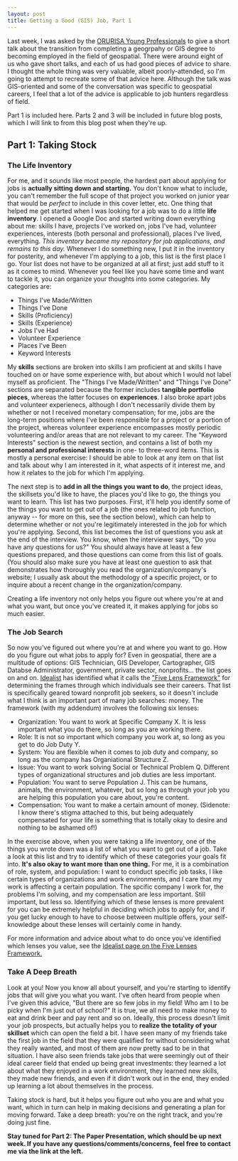 ```yaml
---
layout: post
title: Getting a Good (GIS) Job, Part 1
---
```


Last week, I was asked by the [ORURISA Young Professionals](http://orurisayp.org) to give a short talk about the transition from completing a geogrpahy or GIS degree to becoming employed in the field of geospatial. There were around eight of us who gave short talks, and each of us had good pieces of advice to share. I thought the whole thing was very valuable, albeit poorly-attended, so I'm going to attempt to recreate some of that advice here. Although the talk was GIS-oriented and some of the conversation was specific to geospatial careers, I feel that a lot of the advice is applicable to job hunters regardless of field.

Part 1 is included here. Parts 2 and 3 will be included in future blog posts, which I will link to from this blog post when they're up.

## Part 1: Taking Stock



### The Life Inventory

For me, and it sounds like most people, the hardest part about applying for jobs is **actually sitting down and starting.** You don't know what to include, you can't remember the full scope of that project you worked on junior year that would be _perfect_ to include in this cover letter, etc. One thing that helped me get started when I was looking for a job was to do a little **life inventory**. I opened a Google Doc and started writing down everything about me: skills I have, projects I've worked on, jobs I've had, volunteer experiences, interests (both personal and professional), places I've lived, everything. _This inventory became my repository for job applications, and remains to this day._ Whenever I do something new, I put it in the inventory for posterity, and whenever I'm applying to a job, this list is the first place I go. Your list does not have to be organized at all at first; just add stuff to it as it comes to mind. Whenever you feel like you have some time and want to tackle it, you can organize your thoughts into some categories. My categories are:

* Things I've Made/Written
* Things I've Done
* Skills (Proficiency)
* Skills (Experience)
* Jobs I've Had
* Volunteer Experience
* Places I've Been
* Keyword Interests

My **skills** sections are broken into skills I am proficient at and skills I have touched on or have some experience with, but about which I would not label myself as proficient. The "Things I've Made/Written" and "Things I've Done" sections are separated because the former includes **tangible portfolio pieces**, whereas the latter focuses on **experiences**. I also broke apart jobs and volunteer experienecs, although I don't necessarily divide them  by whether or not I received monetary compensation; for me, jobs are the long-term positions where I've been responsible for a project or a portion of the project, whereas volunteer experience encompasses mostly periodic volunteering and/or areas that are not relevant to my career. The "Keyword Interests" section is the newest section, and contains a list of both my **personal and professional interests** in one- to three-word items. This is mostly a personal exercise: I should be able to look at any item on that list and talk about why I am interested in it, what aspects of it interest me, and how it relates to the job for which I'm applying.

The next step is to **add in all the things you want to do**, the project ideas, the skillsets you'd like to have, the places you'd like to go, the things you want to learn. This list has two purposes. First, it'll help you identify some of the things you want to get out of a job (the ones related to job function, anyway -- for more on this, see the section below), which can help to determine whether or not you're legitimately interested in the job for which you're applying. Second, this list becomes the list of questions you ask at the end of the interview. You know, when the interviewer says, "Do you have any questions for us?" You should always have at least a few questions prepared, and those questions can come from this list of goals. (You should also make sure you have at least one question to ask that demonstrates how thoroughly you read the organization/company's website; I usually ask about the methodology of a specific project, or to inquire about a recent change in the organization/company.

Creating a life inventory not only helps you figure out where you're at and what you want, but once you've created it, it makes applying for jobs so much easier.



### The Job Search

So now you've figured out where you're at and where you want to go. How do you figure out what jobs to apply for? Even in geospatial, there are a multitude of options: GIS Technician, GIS Developer, Cartographer, GIS Databse Administrator, government, private sector, nonprofits... the list goes on and on. [Idealist](http://idealist.org) has identified what it calls the ["Five Lens Framework"](http://www.idealist.org/info/Careers/SelfKnowledge/Lenses) for determining the frames through which individuals see their careers. That list is specifically geared toward nonprofit job seekers, so it doesn't include what I think is an important part of many job searches: money. The framework (with my addendum) involves the following six lenses:

* Organization: You want to work at Specific Company X. It is less important what you do there, so long as you are working there.
* Role: It is not so important which company you work at, so long as you get to do Job Duty Y.
* System: You are flexible when it comes to job duty and company, so long as the company has Organiational Structure Z.
* Issue: You want to work solving Social or Technical Problem Q. Different types of organizational structures and job duties are less important.
* Population: You want to serve Population J. This can be humans, animals, the environment, whatever, but so long as through your job you are helping this population you care about, you're content.
* Compensation: You want to make a certain amount of money. (Sidenote: I know there's stigma attached to this, but being adequately compensated for your life is something that is totally okay to desire and nothing to be ashamed of!)

In the exercise above, when you were taking a life inventory, one of the things you wrote down was a list of what you want to get out of a job. Take a look at this list and try to identify which of these categories your goals fit into. **It's also okay to want more than one thing.** For me, it is a combination of role, system, and population: I want to conduct specific job tasks, I like certain types of organizations and work environments, and I care that my work is affecting a certain population. The spcific company I work for, the problems I'm solving, and my compensation are less important. Still important, but less so. Identifying which of these lenses is more prevalent for you can be extremely helpful in deciding which jobs to apply for, and if you get lucky enough to have to choose between multiple offers, your self-knowledge about these lenses will certainly come in handy.

For more information and advice about what to do once you've identified which lenses you value, see the [Idealist page on the Five Lenses Framework.](http://www.idealist.org/info/Careers/SelfKnowledge/Lenses)



### Take A Deep Breath

Look at you! Now you know all about yourself, and you're starting to identify jobs that will give you what you want. I've often heard from people when I've given this advice, "But there are so few jobs in my field! Who am I to be picky when I'm just out of school?" It is true, we all need to make money to eat and drink beer and pay rent and so on. Ideally, this process doesn't limit your job prospects, but actually helps you to **realize the totality of your skillset** which can open the field a bit. I have seen many of my friends take the first job in the field that they were qualified for without considering what they really wanted, and most of them are now pretty sad to be in that situation. I have also seen friends take jobs that were seemingly out of their ideal career field that ended up being great investments: they learned a lot about what they enjoyed in a work environment, they learned new skills, they made new friends, and even if it didn't work out in the end, they ended up learning a lot about themselves in the process.

Taking stock is hard, but it helps you figure out who you are and what you want, which in turn can help in making decisions and generating a plan for moving forward. Take a deep breath: you're on the right track, and you're doing just fine.

**Stay tuned for Part 2: The Paper Presentation, which should be up next week. If you have any questions/comments/concerns, feel free to contact me via the link at the left.**
